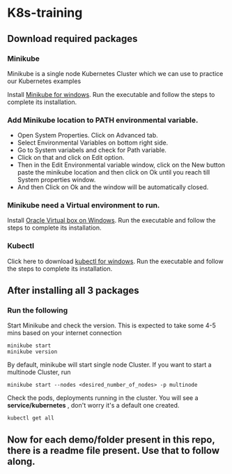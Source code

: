 # K8s-training

## Download required packages

### Minikube
Minikube is a single node Kubernetes Cluster which we can use to practice our Kubernetes examples


Install [Minikube for windows](https://storage.googleapis.com/minikube/releases/latest/minikube-installer.exe). Run the executable and follow the steps to complete its installation.

### Add Minikube location to PATH environmental variable.

* Open System Properties. Click on Advanced tab.
* Select Environmental Variables on bottom right side.
* Go to System variabels and check for Path variable.
* Click on that and click on Edit option.
* Then in the Edit Environmental variable window, click on the New button paste the minikube location and then click on Ok until you reach till System properties window.
* And then Click on Ok and the window will be automatically closed.



### Minikube need a Virtual environment to run.
Install [Oracle Virtual box on Windows](https://download.virtualbox.org/virtualbox/6.1.38/VirtualBox-6.1.38-153438-Win.exe). Run the executable and follow the steps to complete its installation.

### Kubectl

Click here to download [kubectl for windows](https://dl.k8s.io/release/v1.25.0/bin/windows/amd64/kubectl.exe). Run the executable and follow the steps to complete its installation.


## After installing all 3 packages

### Run the following
Start Minikube and check the version. This is expected to take some 4-5 mins based on your internet connection
```
minikube start
minikube version
```


By default, minikube will start single node Cluster. If you want to start a multinode Cluster, run

```
minikube start --nodes <desired_number_of_nodes> -p multinode
```


Check the pods, deployments running in the cluster. You will see a **service/kubernetes** , don't worry it's a default  one created.
```
kubectl get all
```

## Now for each demo/folder present in this repo, there is a readme file present. Use that to follow along.
